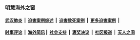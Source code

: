 
### 明慧海外之窗

####  [武汉肺炎](indexes/365.md?t=02271300) &nbsp;|&nbsp;  [迫害案例综述](indexes/328.md?t=02271300) &nbsp;|&nbsp; [迫害致死案例](indexes/277.md?t=02271300)  &nbsp;|&nbsp; [更多迫害案例](indexes/81.md?t=02271300)  &nbsp;|&nbsp; 
####  [时事评论](indexes/19.md?t=02271300) &nbsp;|&nbsp; [海外简讯](indexes/245.md?t=02271300)&nbsp;|&nbsp;  [社会支持](indexes/140.md?t=02271300) &nbsp;|&nbsp; [褒奖决议](indexes/282.md?t=02271300) &nbsp;|&nbsp; [社区报道](indexes/91.md?t=02271300)  &nbsp;|&nbsp; [天人之间](indexes/78.md?t=02271300) 


